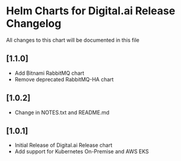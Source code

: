 # Helm Charts for Digital.ai Release Changelog
All changes to this chart will be documented in this file

## [1.1.0]
* Add Bitnami RabbitMQ chart
* Remove deprecated RabbitMQ-HA chart

## [1.0.2]
* Change in NOTES.txt and README.md

## [1.0.1]
* Initial Release of Digital.ai Release chart
* Add support for Kubernetes On-Premise and AWS EKS


